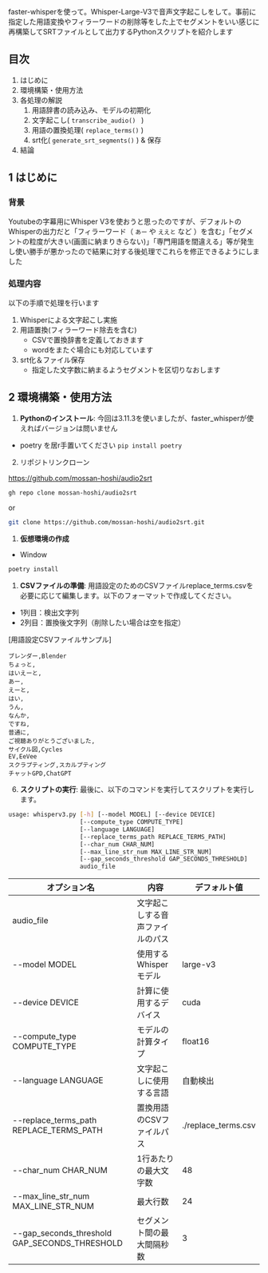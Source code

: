 faster-whisperを使って。Whisper-Large-V3で音声文字起こしをして。事前に指定した用語変換やフィラーワードの削除等をした上でセグメントをいい感じに再構築してSRTファイルとして出力するPythonスクリプトを紹介します

## 目次
1. はじめに
2. 環境構築・使用方法
3. 各処理の解説
   1. 用語辞書の読み込み、モデルの初期化
   2. 文字起こし( `transcribe_audio() ` )
   3. 用語の置換処理( `replace_terms()` )
   4. srt化( `generate_srt_segments()` ) & 保存
4. 結論

## 1 はじめに
### 背景
Youtubeの字幕用にWhisper V3を使おうと思ったのですが、デフォルトのWhisperの出力だと「フィラーワード（ `あー` や `ええと` など ）を含む」「セグメントの粒度が大きい(画面に納まりきらない)」「専門用語を間違える」等が発生し使い勝手が悪かったので結果に対する後処理でこれらを修正できるようにしました

### 処理内容
以下の手順で処理を行います
1. Whisperによる文字起こし実施
2. 用語置換(フィラーワード除去を含む)
    - CSVで置換辞書を定義しておきます 
    - wordをまたぐ場合にも対応しています
3. srt化＆ファイル保存
    - 指定した文字数に納まるようセグメントを区切りなおします

## 2 環境構築・使用方法

1. **Pythonのインストール**: 今回は3.11.3を使いましたが、faster_whisperが使えればバージョンは問いません
- poetry を居r手置いてください `pip install poetry`

2. リポジトリンクローン

https://github.com/mossan-hoshi/audio2srt

```bash
gh repo clone mossan-hoshi/audio2srt
```

or

```bash
git clone https://github.com/mossan-hoshi/audio2srt.git
```

1. **仮想環境の作成**

- Window

```bash
poetry install
```

1. **CSVファイルの準備**: 用語設定のためのCSVファイルreplace_terms.csvを必要に応じて編集します。以下のフォーマットで作成してください。

- 1列目：検出文字列
- 2列目：置換後文字列（削除したい場合は空を指定）

[用語設定CSVファイルサンプル]

```csv
ブレンダー,Blender
ちょっと,
はいえーと,
あー,
えーと,
はい,
うん,
なんか,
ですね,
普通に,
ご視聴ありがとうございました,
サイクル図,Cycles
EV,EeVee
スクラプティング,スカルプティング
チャットGPD,ChatGPT
```


6. **スクリプトの実行**: 最後に、以下のコマンドを実行してスクリプトを実行します。

```bash
usage: whisperv3.py [-h] [--model MODEL] [--device DEVICE]
                    [--compute_type COMPUTE_TYPE]
                    [--language LANGUAGE]
                    [--replace_terms_path REPLACE_TERMS_PATH]        
                    [--char_num CHAR_NUM]
                    [--max_line_str_num MAX_LINE_STR_NUM]
                    [--gap_seconds_threshold GAP_SECONDS_THRESHOLD]  
                    audio_file
```

| オプション名                        | 内容                                         | デフォルト値               |
|-----------------------------------|--------------------------------------------|--------------------------|
| audio_file                        | 文字起こしする音声ファイルのパス              |                          |
| --model MODEL                     | 使用するWhisperモデル                        | large-v3                 |
| --device DEVICE                   | 計算に使用するデバイス                      | cuda                     |
| --compute_type COMPUTE_TYPE       | モデルの計算タイプ                          | float16                  |
| --language LANGUAGE               | 文字起こしに使用する言語                    | 自動検出                 |
| --replace_terms_path REPLACE_TERMS_PATH | 置換用語のCSVファイルパス                  | ./replace_terms.csv      |
| --char_num CHAR_NUM               | 1行あたりの最大文字数                      | 48                       |
| --max_line_str_num MAX_LINE_STR_NUM | 最大行数                                   | 24                       |
| --gap_seconds_threshold GAP_SECONDS_THRESHOLD | セグメント間の最大間隔秒数                    | 3                      |
